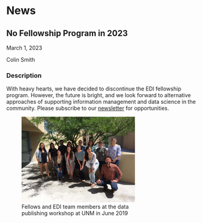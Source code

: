 # News

## No Fellowship Program in 2023

March 1, 2023

Colin Smith

### Description

With heavy hearts, we have decided to discontinue the EDI fellowship program. However, the future is bright, and we look forward to alternative approaches of supporting information management and data science in the community. Please subscribe to our [newsletter](https://environmentaldatainitiative.us14.list-manage.com/subscribe?u=c258a774cbd4d34290410d1ea&id=da346b264c) for opportunities.

<div class="figure_featured" style="width: 75%;">
  <figure>
    <img src="/static/images/edi-fellows-2019.jpg" alt="EDI Fellows 2019"/>
    <figcaption class="figure-caption">Fellows and EDI team members at the data publishing workshop at UNM in June 2019</figcaption>
  </figure>
</div>

<!-- News -->